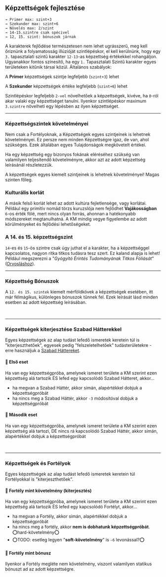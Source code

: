 ## Képzettségek fejlesztése

```
→ Primer max: szint+3
→ Szekunder max: szint+6
→ Növelés max: 2/szint
→ 14-15.szintre csak spécivel
→ 12, 15. szint: bónuszok járnak
```

A karakterek fejlődése természetesen nem lehet ugrásszerű, meg kell őriznünk a folyamatosság illúzióját szintlépéskor, el kell kerülnünk, hogy egy `3.` tapasztalati szintű karakter `12-13`-as képzettség értékekkel rohangáljon. Ugyanakkor fontos színesítő, ha egy `1.` Tapasztalati Szintű karakter egyes területeken kitűnik társai közül. Általános szabályok:

A **Primer** képzettségek szintje legfeljebb (`szint+3`) lehet

A **Szekunder** képzettségek értéke legfeljebb (`szint+6`) lehet

Szintlépéskor legfeljebb `2-vel` növelhetőek a képzettségek, kivéve, ha `0`-ról akar valaki egy képzettséget tanulni. Ilyenkor szintlépéskor maximum `3.szintre` növelheti egy lépésben az ilyen képzettséget.

---
### Képzettségszintek követelményei

Nem csak a Fortélyoknak, a Képzettségek egyes szintjeinek is lehetnek követelményei. Ez persze nem minden Képzettségre igaz, de van, ahol szükséges. Ezek általában egyes Tulajdonságok megkövetelt értékei.

Ha egy képzettség egy bizonyos fokának eléréséhez szükség van valamilyen teljesítendő követelményre, akkor azt az adott képzettség leírásánál részletezzük.

A képzettségek egyes kiemelt szintjeinek is lehetnek követelményei! Magas szinten főleg.

### Kulturális korlát

A másik felső korlát lehet az adott kultúra fejletlensége, vagy korlátai. Például egy primitív nomád törzs kuruzslója nem fejlődhet **Vajákosságban** `6`-os érték fölé, mert nincs olyan forrás, ahonnan a hatékonyabb módszereket megtanulhatná. A KM mindig vegye figyelembe az adott körülményeket és fejlődési lehetőségeket.

### A 14. és 15. képzettségszint

`14`-es és `15`-ös szintre csak úgy juthat el a karakter, ha a képzettséggel kapcsolatos, nagyon ritka titkos tudásra tesz szert. Ez kaland alapja is lehet! Például megszerezni a "*Gyógyító Érintés Tudományának Titkos Fóliását*" ([Orvosláshoz](kepzettsegek/orvoslas.md)).

---
### Képzettség Bónuszok

A `12. és 15. szintek` kiemelt mérföldkövek a képzettségek esetében, itt már félmágikus, különleges bónuszok tűnnek fel. Ezek leírását lásd minden esetben az adott képzettség leírásában.

<br />

---
### Képzettségek kiterjesztése Szabad Hátterekkel

Egyes képzettségek az alap tudást lefedő ismeretek keretein túl is "kiterjeszthetőek", egyesek pedig "felszeletelhetőek" tudásterületekre - erre használjuk a [Szabad Háttereket](023_szabad_hatterek.md).

#### 🔹 Első eset

Ha van egy képzettségpróba, amelynek ismeret területe a KM szerint ezen képzettség alá tartozik ÉS lefed egy kapcsolódó Szabad Hátteret, akkor...
- ha megvan a Szabad Háttér, akkor simán, alapértékkel dobjuk a képzettségpróbát
- ha nincs meg a Szabad Háttér, akkor `-3` módosítóval dobjuk a képzettségpróbát

#### 🔹 Második eset

Ha  van egy képzettségpróba, amelynek ismeret területe a KM szerint ezen képzettség alá tartozi, DE nincs rá kapcsolódó Szabad Háttér, akkor simán, alapértékkel dobjuk a képzettségpróbát

<br />

---
### Képzettségek és Fortélyok

Egyes képzettségek az alap tudást lefedő ismeretek keretein túl Fortélyokkal is "kiterjeszthetőek".

#### 🔹 Fortély mint követelmény (kiterjesztés)

Ha van egy képzettségpróba, amelynek ismeret területe a KM szerint ezen képzettség alá tartozik ÉS lefed egy kapcsolódó Fortélyt, akkor...
- ha megvan a Fortély, akkor simán, alapértékkel dobjuk a képzettségpróbát
- ha nincs meg a fortély, akkor **nem is dobhatunk képzettségpróbát**.  ⭕hard-követelmény⭕
- ⭕TODO: esetleg legyen "**soft-követelmény**" is `-6` levonással?⭕

#### 🔹 Fortély mint bónusz

Ilyenkor a Fortély megléte nem követelmény, viszont valamilyen statikus bónuszt ad az adott képzettségre.

